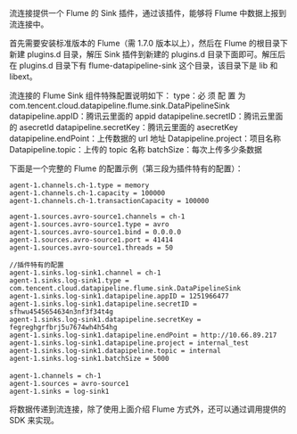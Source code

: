 流连接提供一个 Flume 的 Sink 插件，通过该插件，能够将 Flume 中数据上报到流连接中。 

首先需要安装标准版本的 Flume（需 1.7.0 版本以上），然后在 Flume 的根目录下新建 plugins.d 目录，解压 Sink 插件到新建的 plugins.d 目录下面即可。解压后在 plugins.d 目录下有 flume-datapipeline-sink 这个目录，该目录下是 lib 和 libext。

流连接的 Flume Sink 组件特殊配置说明如下：
type：必	须	配	置	为 com.tencent.cloud.datapipeline.flume.sink.DataPipelineSink
datapipeline.appID：腾讯云里面的 appid
datapipeline.secretID：腾讯云里面的 asecretId
datapipeline.secretKey：腾讯云里面的 asecretKey
datapipeline.endPoint：上传数据的 url 地址
Datapipeline.project：项目名称
Datapipeline.topic：上传的 topic 名称
batchSize：每次上传多少条数据

下面是一个完整的 Flume 的配置示例（第三段为插件特有的配置）：
```
agent-1.channels.ch-1.type = memory
agent-1.channels.ch-1.capacity = 100000
agent-1.channels.ch-1.transactionCapacity = 100000
	
agent-1.sources.avro-source1.channels = ch-1
agent-1.sources.avro-source1.type = avro
agent-1.sources.avro-source1.bind = 0.0.0.0
agent-1.sources.avro-source1.port = 41414
agent-1.sources.avro-source1.threads = 50

//插件特有的配置
agent-1.sinks.log-sink1.channel = ch-1
agent-1.sinks.log-sink1.type = com.tencent.cloud.datapipeline.flume.sink.DataPipelineSink
agent-1.sinks.log-sink1.datapipeline.appID = 1251966477
agent-1.sinks.log-sink1.datapipeline.secretID = sfhwu4545654634n3nf3f34t4g
agent-1.sinks.log-sink1.datapipeline.secretKey = fegreghgrfbrj5u7674wh4h54hg
agent-1.sinks.log-sink1.datapipeline.endPoint = http://10.66.89.217
agent-1.sinks.log-sink1.datapipeline.project = internal_test
agent-1.sinks.log-sink1.datapipeline.topic = internal
agent-1.sinks.log-sink1.batchSize = 5000
　　
agent-1.channels = ch-1
agent-1.sources = avro-source1
agent-1.sinks = log-sink1
```	

将数据传递到流连接，除了使用上面介绍 Flume 方式外，还可以通过调用提供的 SDK 来实现。 
